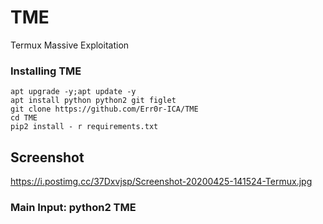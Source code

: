 # TME
Termux Massive Exploitation 

### Installing TME
```
apt upgrade -y;apt update -y
apt install python python2 git figlet
git clone https://github.com/Err0r-ICA/TME
cd TME
pip2 install - r requirements.txt
```

## Screenshot 
https://i.postimg.cc/37Dxvjsp/Screenshot-20200425-141524-Termux.jpg

### Main Input: python2 TME
